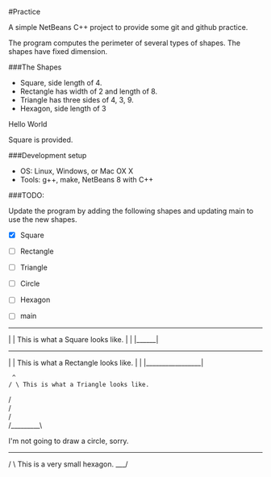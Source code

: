 #Practice

A simple NetBeans C++ project to provide some git and github practice.

The program computes the perimeter of several types of shapes.  The shapes have
fixed dimension.  

###The Shapes
- Square, side length of 4.
- Rectangle has width of 2 and length of 8.
- Triangle has three sides of 4, 3, 9.
- Hexagon, side length of 3

Hello World

Square is provided.

###Development setup
- OS: Linux, Windows, or Mac OX X
- Tools: g++, make, NetBeans 8 with C++

###TODO: 

Update the program by adding the following shapes and updating main to
use the new shapes.
- [x] Square
- [ ] Rectangle
- [ ] Triangle
- [ ] Circle
- [ ] Hexagon
- [ ] main 


 ______
|      | This is what a Square looks like.
|      |
|______|

 _________________
|                 | This is what a Rectangle looks like.
|                 |
|_________________|

     ^
    / \ This is what a Triangle looks like.
   /   \
  /     \
 /       \
/_________\


I'm not going to draw a circle, sorry.

 ___
/   \    This is a very small hexagon.
\___/
